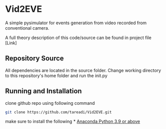 # Vid2EVE

A simple pysimulator for events generation from video recorded from conventional camera. 

A full theory description of this code/source can be found in project file [Link]

## Repository Source
All dependencies are located in the source folder. Change working directory to this repository's home folder and run the init.py

## Running and Installation
clone github repo using following command

```bash
git clone https://github.com/tareadi/Vid2EVE.git
```

make sure to install the following
    * [Anaconda Python 3.9 or above](https://www.anaconda.com/products/individual)
